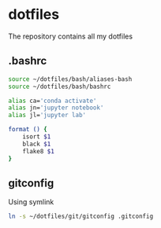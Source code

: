 # dotfiles
The repository contains all my dotfiles

## .bashrc
```bash
source ~/dotfiles/bash/aliases-bash
source ~/dotfiles/bash/bashrc
```
```bash
alias ca='conda activate'
alias jn='jupyter notebook'
alias jl='jupyter lab'

format () {
    isort $1
    black $1
    flake8 $1
}
```

## gitconfig
Using symlink
```bash
ln -s ~/dotfiles/git/gitconfig .gitconfig
```
